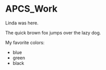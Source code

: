 # APCS_Work

Linda was here.

The quick brown fox jumps over the lazy dog.

My favorite colors:

- blue 
- green
- black